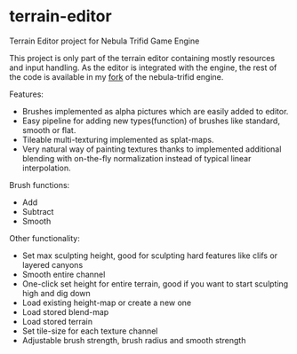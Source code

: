 # terrain-editor
Terrain Editor project for Nebula Trifid Game Engine

This project is only part of the terrain editor containing mostly resources and input handling. As the editor is integrated with the engine, the rest of the code is available in my [fork](https://github.com/NebulaTerrain/nebula-trifid/tree/terrain-editor) of the nebula-trifid engine.

Features:
* Brushes implemented as alpha pictures which are easily added to editor.
* Easy pipeline for adding new types(function) of brushes like standard, smooth or flat.
* Tileable multi-texturing implemented as splat-maps.
* Very natural way of painting textures thanks to implemented additional blending with on-the-fly normalization instead of typical linear interpolation.

Brush functions:
* Add
* Subtract
* Smooth

Other functionality:
* Set max sculpting height, good for sculpting hard features like clifs or layered canyons
* Smooth entire channel
* One-click set height for entire terrain, good if you want to start sculpting high and dig down
* Load existing height-map or create a new one
* Load stored blend-map
* Load stored terrain
* Set tile-size for each texture channel
* Adjustable brush strength, brush radius and smooth strength

